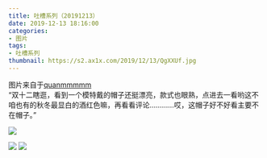 ```yaml
---
title: 吐槽系列（20191213）
date: 2019-12-13 18:16:00
categories:
- 图片
tags:
- 吐槽系列
thumbnail: https://s2.ax1x.com/2019/12/13/QgXXUf.jpg
---
```


图片来自于<a href="https://weibo.com/p/1005051720171447" target="_blank">quanmmmmm</a><br/> “双十二瞎逛，看到一个模特戴的帽子还挺漂亮，款式也眼熟，点进去一看哟这不咱也有的秋冬最显白的酒红色嘛，再看看评论…………哎，这帽子好不好看主要不在帽子。” ​​​​

![](https://s2.ax1x.com/2019/12/13/QgXXUf.jpg)

<!--more-->

![](https://s2.ax1x.com/2019/12/13/QgXOVP.jpg)
![](https://s2.ax1x.com/2019/12/13/QgXqbt.jpg)
